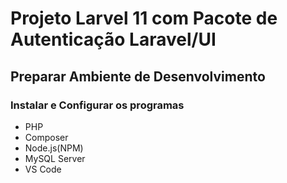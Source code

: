 # Projeto Larvel 11 com Pacote de Autenticação Laravel/UI

## Preparar Ambiente de Desenvolvimento

### Instalar e Configurar os programas

 - PHP
 - Composer
 - Node.js(NPM)
 - MySQL Server
 - VS Code











